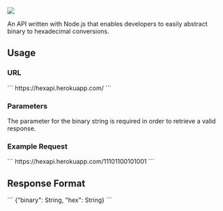 <img src="http://i.imgur.com/MNFqNOi.png"/>

An API written with Node.js that enables developers to easily abstract binary to hexadecimal conversions.

<h2>Usage</h2>
<h3>URL</h3>
```
https://hexapi.herokuapp.com/
```
<h3>Parameters</h3>
The parameter for the binary string is required in order to retrieve a valid response.

<h3>Example Request</h3>
```
https://hexapi.herokuapp.com/11101100101001
```

<h2>Response Format</h2>
```
{"binary": String, "hex": String}
```